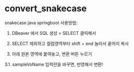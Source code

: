 # convert_snakecase
snakecase java springboot
사용방법:

1. DBeaver 에서 SQL 생성 > SELECT 클릭해서

2. SELECT 제외하고 컬럼영역부터 shift + end 눌러서 끝까지 복사

3. 아래 원본 영역에 붙여놓고, 변환 버튼 누르기

3.1. sampleVoName 입력란을 바꾸면, 반영해서 변환!
